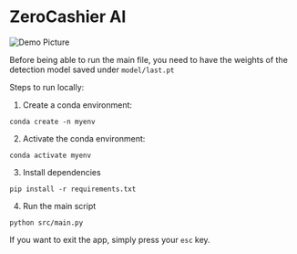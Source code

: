 # ZeroCashier AI

![Demo Picture](https://github.com/zaidmehdi/automated-supermarket-checkout/assets/122180508/7480aaca-1d9c-41d9-bfb7-a275e224f175)
  

Before being able to run the main file, you need to have the weights of the detection model saved under `model/last.pt`
  
Steps to run locally:  
1. Create a conda environment:
```
conda create -n myenv
```

2. Activate the conda environment:
```
conda activate myenv
```

3. Install dependencies
```
pip install -r requirements.txt
```

4. Run the main script
```
python src/main.py
```
  
If you want to exit the app, simply press your `esc` key.
